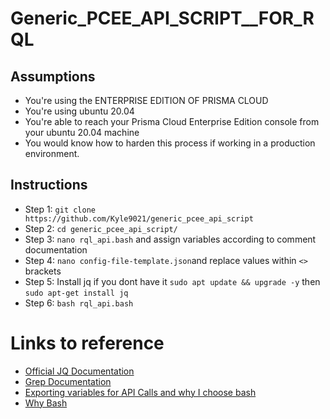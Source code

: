 # Generic_PCEE_API_SCRIPT__FOR_RQL

## Assumptions

* You're using the ENTERPRISE EDITION OF PRISMA CLOUD
* You're using ubuntu 20.04
* You're able to reach your Prisma Cloud Enterprise Edition console from your ubuntu 20.04 machine
* You would know how to harden this process if working in a production environment.

## Instructions

* Step 1: `git clone https://github.com/Kyle9021/generic_pcee_api_script`
* Step 2: `cd generic_pcee_api_script/`
* Step 3: `nano rql_api.bash` and assign variables according to comment documentation
* Step 4: `nano config-file-template.json`and replace values within `<>` brackets
* Step 5: Install jq if you dont have it `sudo apt update && upgrade -y` then `sudo apt-get install jq` 
* Step 6: `bash rql_api.bash`


# Links to reference

* [Official JQ Documentation](https://stedolan.github.io/jq/manual/)
* [Grep Documentation](https://www.gnu.org/software/grep/manual/grep.html)
* [Exporting variables for API Calls and why I choose bash](https://apiacademy.co/2019/10/devops-rest-api-execution-through-bash-shell-scripting/)
* [Why Bash](https://www.redhat.com/sysadmin/favorite-shell)

